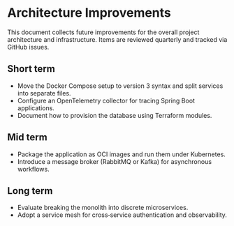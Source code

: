 # Architecture Improvements

This document collects future improvements for the overall project architecture and infrastructure. Items are reviewed quarterly and tracked via GitHub issues.

## Short term

- Move the Docker Compose setup to version 3 syntax and split services into separate files.
- Configure an OpenTelemetry collector for tracing Spring Boot applications.
- Document how to provision the database using Terraform modules.

## Mid term

- Package the application as OCI images and run them under Kubernetes.
- Introduce a message broker (RabbitMQ or Kafka) for asynchronous workflows.

## Long term

- Evaluate breaking the monolith into discrete microservices.
- Adopt a service mesh for cross‑service authentication and observability.


